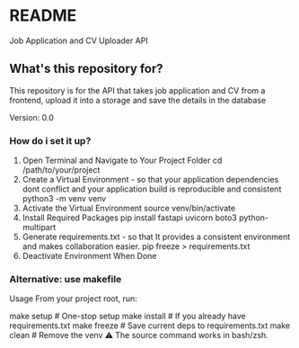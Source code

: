 # README #

Job Application and CV Uploader API

## What's this repository for?

This repository is for the API that takes job application and CV from a frontend, upload it into a storage and save the details in the database

Version: 0.0

### How do i set it up?

1. Open Terminal and Navigate to Your Project Folder
cd /path/to/your/project
2. Create a Virtual Environment - so that your application dependencies dont conflict and your application build is reproducible and consistent
python3 -m venv venv
3. Activate the Virtual Environment
source venv/bin/activate
4. Install Required Packages
pip install fastapi uvicorn boto3 python-multipart
5. Generate requirements.txt - so that It provides a consistent environment and makes collaboration easier.
pip freeze > requirements.txt
6. Deactivate Environment When Done

### Alternative: use makefile
Usage
From your project root, run:

make setup       # One-stop setup
make install     # If you already have requirements.txt
make freeze      # Save current deps to requirements.txt
make clean       # Remove the venv
⚠️ The source command works in bash/zsh.
